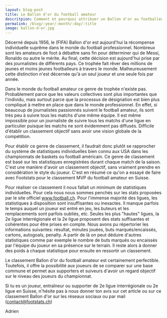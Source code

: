 ```yaml
---
layout: blog-post
title: Le Ballon d'or du football amateur
descritpion: Comment et pourquoi attribuer un Ballon d'or au footballeurs amateurs
permalink: /blog/:year/:month/:day/:title
image: ballon-d-or.jpg
---
```

Décerné depuis 1956, le (FIFA) Ballon d'or est aujourd'hui la récompense individuelle suprême dans le monde du football professionnel. Nombreux sont les amateurs de foot à débattre sans fin pour déterminer qui de Messi, Ronaldo ou autre le mérite. Au final, cette décision est aujourd'hui prise par des journalistes de différents pays. Ce trophée fait rêver des millions de jeunes et moins jeunes footballeurs à travers le monde. Malheureusement cette distinction n'est décernée qu'à un seul joueur et une seule fois par année.

Dans le monde du football amateur ce genre de trophée n'existe pas. Probablement parce que les valeurs collectives sont plus importantes que l'individu, mais surtout parce que la processus de désignation est bien plus compliqué à mettre en place que dans le monde professionnel. En effet, si beaucoup de journalistes passionnés suivent le football amateur, ils sont très peu à suivre tous les matchs d'une même équipe. Il est même impossible pour un journaliste de suivre tous les matchs d'une ligue en particulier puisque les matchs ne sont évidemment pas diffusés. Difficile d'établir un classement objectif sans avoir une vision globale de la compétition.

Pour établir ce genre de classement, il faudrait donc plutôt se rapprocher du système de statistiques individuelles bien connu aux USA dans les championnats de baskets ou football américain. Ce genre de classement est basé sur les statistiques enregistrées durant chaque match de la saison. C'est une manière d'avoir un classement objectif, sans vraiment prendre en considération le style du joueur. C'est en résumé ce qu'on a essayé de faire avec Footstats pour le classement MVP du football amateur en Suisse.

Pour réaliser ce classement il nous fallait un minimum de statistiques individuelles. Pour cela nous nous sommes penchés sur les stats proposées par le site officiel <a href="https://www.football.ch" rel='nofollow'>www.football.ch</a>. Pour l'immense majorité des ligues, les statistiques à disposition sont insuffisantes ou inexactes. Il manque parfois le temps auquel un joueur est entré en jeu, les buteurs et les remplacements sont parfois oubliés, etc. Seules les plus "hautes" ligues, la 2e ligue interrégionale et la 2e ligue proposent des stats suffisantes et cohérentes pour être prises en compte. Nous avons pu répertorier les informations suivantes: résultat, minutes jouées, buts marqués/encaissés, cartons, autogoals, penalty. A partir de là on peut déduire d'autres statistiques comme par exemple le nombre de buts marqués ou encaissés par l'équipe du joueur en sa présence sur le terrain. Il reste alors à donner des poids à chaque statistique pour ensuite en ressortir un classement. 

Le classement Ballon d'or du football amateur est certainement perfectible. Toutefois, il offre la possibilité aux joueurs de se comparer sur une base commune et permet aux supporters et suiveurs d'avoir un regard objectif sur le niveau des joueurs du championnat.

Si tu es un joueur, entraîneur ou supporter de 2e ligue interrégionale ou 2e ligue en Suisse, n'hésite pas à nous donner ton avis sur cet article ou sur ce classement Ballon d'or sur les réseaux sociaux ou par mail (contact@footstats.ch)

Adrien